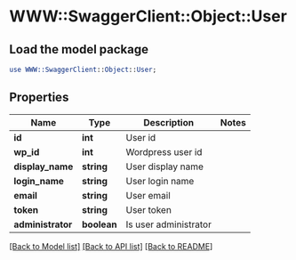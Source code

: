 # WWW::SwaggerClient::Object::User

## Load the model package
```perl
use WWW::SwaggerClient::Object::User;
```

## Properties
Name | Type | Description | Notes
------------ | ------------- | ------------- | -------------
**id** | **int** | User id | 
**wp_id** | **int** | Wordpress user id | 
**display_name** | **string** | User display name | 
**login_name** | **string** | User login name | 
**email** | **string** | User email | 
**token** | **string** | User token | 
**administrator** | **boolean** | Is user administrator | 

[[Back to Model list]](../README.md#documentation-for-models) [[Back to API list]](../README.md#documentation-for-api-endpoints) [[Back to README]](../README.md)


